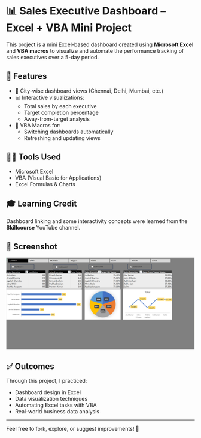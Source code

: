 # 📊 Sales Executive Dashboard – Excel + VBA Mini Project

This project is a mini Excel-based dashboard created using **Microsoft Excel** and **VBA macros** to visualize and automate the performance tracking of sales executives over a 5-day period.

## 🚀 Features

- 📁 City-wise dashboard views (Chennai, Delhi, Mumbai, etc.)
- 📊 Interactive visualizations:
  - Total sales by each executive
  - Target completion percentage
  - Away-from-target analysis
- 🧠 VBA Macros for:
  - Switching dashboards automatically
  - Refreshing and updating views

## 🧑‍💻 Tools Used

- Microsoft Excel
- VBA (Visual Basic for Applications)
- Excel Formulas & Charts

## 🎓 Learning Credit

Dashboard linking and some interactivity concepts were learned from the **Skillcourse** YouTube channel.

## 📸 Screenshot

![Dashboard Preview](Dashboard_Preview.png) 

## ✅ Outcomes

Through this project, I practiced:
- Dashboard design in Excel
- Data visualization techniques
- Automating Excel tasks with VBA
- Real-world business data analysis

---

Feel free to fork, explore, or suggest improvements! 🚀

